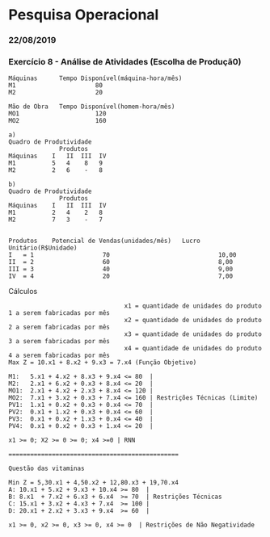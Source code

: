 # Pesquisa Operacional
### 22/08/2019

### Exercício 8 - Análise de Atividades (Escolha de Produçã0)

    Máquinas      Tempo Disponível(máquina-hora/mês)
    M1                      80
    M2                      20

    Mão de Obra   Tempo Disponível(homem-hora/mês)
    MO1                     120
    MO2                     160

    a)
    Quadro de Produtividade
                  Produtos
    Máquinas    I   II  III  IV
    M1          5   4    8   9
    M2          2   6    -   8

    b)
    Quadro de Produtividade
                  Produtos
    Máquinas    I   II  III  IV
    M1          2   4    2   8
    M2          7   3    -   7


    Produtos    Potencial de Vendas(unidades/mês)   Lucro Unitário(R$Unidade)
    I   = 1                   70                              10,00
    II  = 2                   60                              8,00
    III = 3                   40                              9,00
    IV  = 4                   20                              7,00


  Cálculos

                                    x1 = quantidade de unidades do produto 1 a serem fabricadas por mês
                                    x2 = quantidade de unidades do produto 2 a serem fabricadas por mês
                                    x3 = quantidade de unidades do produto 3 a serem fabricadas por mês
                                    x4 = quantidade de unidades do produto 4 a serem fabricadas por mês
    Max Z = 10.x1 + 8.x2 + 9.x3 = 7.x4 (Função Objetivo)

    M1:   5.x1 + 4.x2 + 8.x3 + 9.x4 <= 80  |
    M2:   2.x1 + 6.x2 + 0.x3 + 8.x4 <= 20  |
    MO1:  2.x1 + 4.x2 + 2.x3 + 8.x4 <= 120 |
    MO2:  7.x1 + 3.x2 + 0.x3 + 7.x4 <= 160 | Restrições Técnicas (Limite)
    PV1:  1.x1 + 0.x2 + 0.x3 + 0.x4 <= 70  |
    PV2:  0.x1 + 1.x2 + 0.x3 + 0.x4 <= 60  |
    PV3:  0.x1 + 0.x2 + 1.x3 + 0.x4 <= 40  |
    PV4:  0.x1 + 0.x2 + 0.x3 + 1.x4 <= 20  |

    x1 >= 0; X2 >= 0 >= 0; x4 >=0 | RNN

    ===============================================

    Questão das vitaminas

    Min Z = 5,30.x1 + 4,50.x2 + 12,80.x3 + 19,70.x4
    A: 10.x1 + 5.x2 + 9.x3 + 10.x4 >= 80  |
    B: 8.x1  + 7.x2 + 6.x3 + 6.x4  >= 70  | Restrições Técnicas 
    C: 15.x1 + 3.x2 + 4.x3 + 7.x4  >= 100 |
    D: 20.x1 + 2.x2 + 3.x3 + 9.x4  >= 60  |

    x1 >= 0, x2 >= 0, x3 >= 0, x4 >= 0  | Restrições de Não Negatividade
    